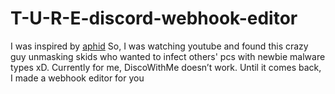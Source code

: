 # T-U-R-E-discord-webhook-editor
I was inspired by [aphid](https://www.youtube.com/@aphid3) So, I was watching youtube and found this crazy guy unmasking skids who wanted to infect others' pcs with newbie malware types xD.  Currently for me, DiscoWithMe doesn’t work. Until it comes back, I made a webhook editor for you
